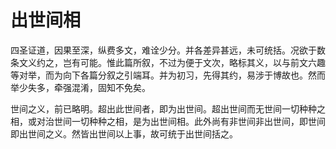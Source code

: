 # 出世间相

四圣证道，因果至深，纵费多文，难诠少分。并各差异甚远，未可统括。况欲于数条文义约之，岂有可能。惟此篇所叙，不过为便于文次，略标其义，以与前文六趣等对举，而为向下各篇分叙之引端耳。并为初习，先得其约，易涉于博故也。然而举少失多，牵强混淆，固知不免矣。

世间之义，前已略明。超出此世间者，即为出世间。超出世间而无世间一切种种之相，或对治世间一切种种之相，是为出世间相。此外尚有非世间非出世间，即世间即出世间之义。然皆出世间以上事，故可统于出世间括之。